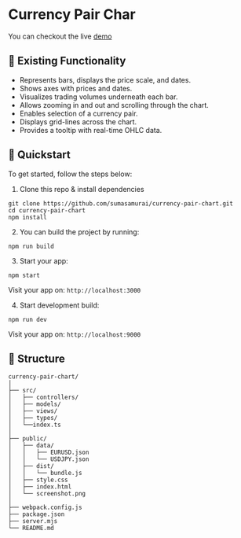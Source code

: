 # Currency Pair Char

You can checkout the live [demo](https://currency-pair-chart.surge.sh/)

## 🎯 Existing Functionality
- Represents bars, displays the price scale, and dates.
- Shows axes with prices and dates.
- Visualizes trading volumes underneath each bar.
- Allows zooming in and out and scrolling through the chart.
- Enables selection of a currency pair.
- Displays grid-lines across the chart.
- Provides a tooltip with real-time OHLC data.

## 🚀 Quickstart

To get started, follow the steps below:

1. Clone this repo & install dependencies

```
git clone https://github.com/sumasamurai/currency-pair-chart.git
cd currency-pair-chart
npm install
```

2. You can build the project by running:

```
npm run build
```

3. Start your app:

```
npm start
```

Visit your app on: `http://localhost:3000`

4. Start development build:

```
npm run dev
```

Visit your app on: `http://localhost:9000`


## 📂 Structure
```
currency-pair-chart/
│
├── src/
│   ├── controllers/
│   ├── models/
│   ├── views/
│   ├── types/
│   └──index.ts
│ 
├── public/
│   ├── data/
│   │   ├── EURUSD.json
│   │   └── USDJPY.json
│   ├── dist/
│   │   └── bundle.js
│   ├── style.css
│   ├── index.html
│   └── screenshot.png 
│ 
├── webpack.config.js
├── package.json
├── server.mjs
└── README.md
```